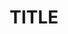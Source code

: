 ---
name: 팀 이슈 템플릿
about: 팀 이슈용 템플릿
title: [TITLE]
labels: Team
assignees: corykim0829, delmaSong,  guswns1659
---